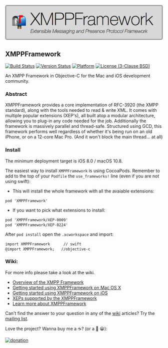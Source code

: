
![XMPPFramework](xmppframework.png)

## XMPPFramework
[![Build Status](https://travis-ci.org/robbiehanson/XMPPFramework.svg?branch=master)](https://travis-ci.org/robbiehanson/XMPPFramework) [![Version Status](https://img.shields.io/cocoapods/v/XMPPFramework.svg?style=flat)](https://github.com/robbiehanson/XMPPFramework) [![Platform](https://img.shields.io/cocoapods/p/XMPPFramework.svg?style=flat)](https://cocoapods.org/?q=XMPPFramework) [![License (3-Clause BSD)](https://img.shields.io/badge/license-BSD%203--Clause-orange.svg?style=flat)](http://opensource.org/licenses/BSD-3-Clause)


An XMPP Framework in Objective-C for the Mac and iOS development community.

### Abstract
XMPPFramework provides a core implementation of RFC-3920 (the XMPP standard), along with the tools needed to read & write XML. It comes with multiple popular extensions (XEP's), all built atop a modular architecture, allowing you to plug-in any code needed for the job. Additionally the framework is massively parallel and thread-safe. Structured using GCD, this framework performs well regardless of whether it's being run on an old iPhone, or on a 12-core Mac Pro. (And it won't block the main thread... at all)

### Install

The minimum deployment target is iOS 8.0 / macOS 10.8.

The easiest way to install `XMPPFramework` is using CocoaPods. Remember to add to the top of your `Podfile` the `use_frameworks!` line (even if you are not using swift):

- This will install the whole framework with all the avaiable extensions:

```
pod 'XMPPFramework'

```

- If you want to pick what extensions to install:

```
pod 'XMPPFramework/XEP-0009'
pod 'XMPPFramework/XEP-0224'
```

After `pod install` open the `.xcworkspace` and import:

```
import XMPPFramework      // swift
@import XMPPFramework;   //objective-c
```

### Wiki:
For more info please take a look at the wiki.

- [Overview of the XMPP Framework](https://github.com/robbiehanson/XMPPFramework/wiki/IntroToFramework)
- [Getting started using XMPPFramework on Mac OS X](https://github.com/robbiehanson/XMPPFramework/wiki/GettingStarted_Mac)
- [Getting started using XMPPFramework on iOS](https://github.com/robbiehanson/XMPPFramework/wiki/GettingStarted_iOS)
- [XEPs supported by the XMPPFramework](https://github.com/robbiehanson/XMPPFramework/wiki/XEPs)
- [Learn more about XMPPFramework](https://github.com/robbiehanson/XMPPFramework/wiki)


Can't find the answer to your question in any of the [wiki](https://github.com/robbiehanson/XMPPFramework/wiki) articles? Try the [mailing list](http://groups.google.com/group/xmppframework). 

Love the project? Wanna buy me a ☕️? (or a 🍺 😀):

[![donation](https://www.paypal.com/en_US/i/btn/btn_donate_SM.gif)](https://www.paypal.com/cgi-bin/webscr?cmd=_s-xclick&hosted_button_id=CV6XGZTPQU9HY)

